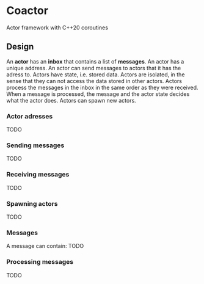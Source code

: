 # Coactor

Actor framework with C++20 coroutines

## Design

An **actor** has an **inbox** that contains a list of **messages**.
An actor has a unique address.
An actor can send messages to actors that it has the adress to.
Actors have state, i.e. stored data.
Actors are isolated, in the sense that they can not access the data stored in other actors.
Actors process the messages in the inbox in the same order as they were received.
When a message is processed, the message and the actor state decides what the actor does.
Actors can spawn new actors.

### Actor adresses

TODO

### Sending messages

TODO

### Receiving messages

TODO

### Spawning actors

TODO

### Messages

A message can contain: TODO

### Processing messages

TODO
